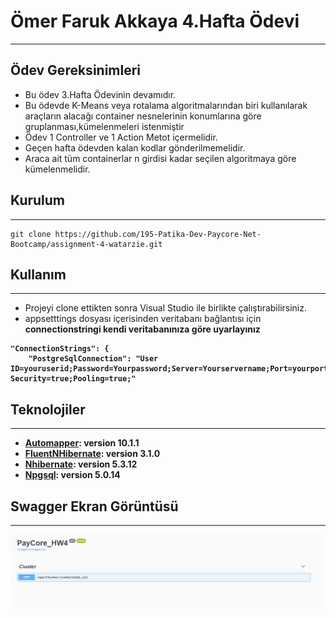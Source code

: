 # Ömer Faruk Akkaya 4.Hafta Ödevi
***
## Ödev Gereksinimleri
* Bu ödev 3.Hafta Ödevinin devamıdır.
* Bu ödevde K-Means veya rotalama algoritmalarından biri kullanılarak araçların alacağı container nesnelerinin konumlarına göre gruplanması,kümelenmeleri istenmiştir
* Ödev 1 Controller ve 1 Action Metot içermelidir.
* Geçen hafta ödevden kalan kodlar gönderilmemelidir.
* Araca ait tüm containerlar n girdisi kadar seçilen algoritmaya göre kümelenmelidir.
## Kurulum
***
```
git clone https://github.com/195-Patika-Dev-Paycore-Net-Bootcamp/assignment-4-watarzie.git
```
## Kullanım
*** 
* Projeyi clone ettikten sonra Visual Studio ile birlikte çalıştırabilirsiniz.
* appsetttings dosyası içerisinden veritabanı bağlantısı için <b>connectionstringi<b> kendi veritabanınıza göre uyarlayınız
```
"ConnectionStrings": {
    "PostgreSqlConnection": "User ID=youruserid;Password=Yourpassword;Server=Yourservername;Port=yourport;Database=Databasename;Integrated Security=true;Pooling=true;"
```
## Teknolojiler
***
* [Automapper](https://automapper.org/): version 10.1.1
* [FluentNHibernate](https://www.nuget.org/packages/FluentNHibernate/): version 3.1.0
* [Nhibernate](https://www.nuget.org/packages/NHibernate): version 5.3.12
* [Npgsql](https://www.npgsql.org/): version 5.0.14
## Swagger Ekran Görüntüsü
***
![Swagger](https://github.com/195-Patika-Dev-Paycore-Net-Bootcamp/assignment-4-watarzie/blob/main/PayCore-HW4/Screenshots/SwaggerScreenshot.png?raw=true)
